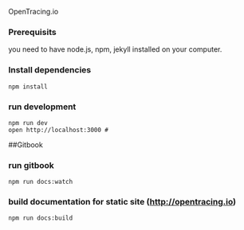 
OpenTracing.io


### Prerequisits

you need to have node.js, npm, jekyll installed on your computer.

### Install dependencies
```
npm install
```

### run development
```
npm run dev
open http://localhost:3000 #
```

##Gitbook

### run gitbook
```
npm run docs:watch
```

### build documentation for static site (http://opentracing.io)
```
npm run docs:build
```


